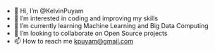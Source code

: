 - 👋 Hi, I’m @KelvinPuyam
- 👀 I’m interested in coding and improving my skills
- 🌱 I’m currently learning Machine Learning and Big Data Computing
- 💞️ I’m looking to collaborate on Open Source projects
- 📫 How to reach me kpuyam@gmail.com

<!---
KelvinPuyam/KelvinPuyam is a ✨ special ✨ repository because its `README.md` (this file) appears on your GitHub profile.
You can click the Preview link to take a look at your changes.
--->
